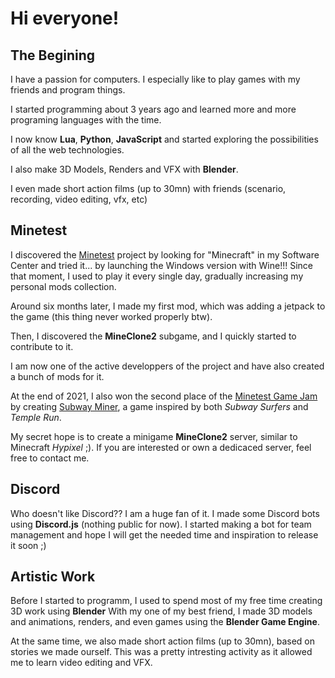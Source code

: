 <!-- markdownlint-disable-next-line MD026 -->

# Hi everyone!

## The Begining

I have a passion for computers. I especially like to play games with my friends and program things.

I started programming about 3 years ago and learned more and more programing languages with the time.

I now know **Lua**, **Python**, **JavaScript** and started exploring the possibilities of all the web technologies.

I also make 3D Models, Renders and VFX with **Blender**.

I even made short action films (up to 30mn) with friends (scenario, recording, video editing, vfx, etc)

## Minetest

I discovered the [Minetest](https://www.minetest.net) project by looking for "Minecraft" in my Software Center and tried it... by launching the Windows version with Wine!!! Since that moment, I used to play it every single day, gradually increasing my personal mods collection.

Around six months later, I made my first mod, which was adding a jetpack to the game (this thing never worked properly btw).

Then, I discovered the **MineClone2** subgame, and I quickly started to contribute to it.

I am now one of the active developpers of the project and have also created a bunch of mods for it.

At the end of 2021, I also won the second place of the [Minetest Game Jam](https://forum.minetest.net/viewtopic.php?t=27512) by creating [Subway Miner](https://github.com/AFCMS/Subway-Miner), a game inspired by both _Subway Surfers_ and _Temple Run_.

My secret hope is to create a minigame **MineClone2** server, similar to Minecraft _Hypixel_ ;).
If you are interested or own a dedicaced server, feel free to contact me.

## Discord

Who doesn't like Discord?? I am a huge fan of it. I made some Discord bots using **Discord.js** (nothing public for now).
I started making a bot for team management and hope I will get the needed time and inspiration to release it soon ;)

## Artistic Work

Before I started to programm, I used to spend most of my free time creating 3D work using **Blender**
With my one of my best friend, I made 3D models and animations, renders, and even games using the **Blender Game Engine**.

At the same time, we also made short action films (up to 30mn), based on stories we made ourself. This was a pretty intresting activity as it allowed me to learn video editing and VFX.

